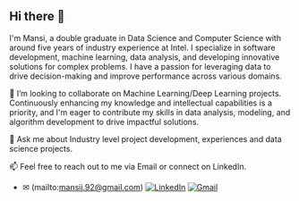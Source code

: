 ## Hi there 👋

I'm Mansi, a double graduate in Data Science and Computer Science with around five years of industry experience at Intel. I specialize in software development, machine learning, data analysis, and developing innovative solutions for complex problems. I have a passion for leveraging data to drive decision-making and improve performance across various domains.

👯 I’m looking to collaborate on Machine Learning/Deep Learning projects. Continuously enhancing my knowledge and intellectual capabilities is a priority, and  I'm eager to contribute my skills in data analysis, modeling, and algorithm development to drive impactful solutions.

💬 Ask me about Industry level project development, experiences and data science projects.

📫 Feel free to reach out to me via Email or connect on LinkedIn. <br>
 - ✉ (mailto:mansij.92@gmail.com)
[![LinkedIn](https://img.shields.io/badge/LinkedIn-0077B5?style=for-the-badge&logo=linkedin&logoColor=white)](https://www.linkedin.com/in/mj-mansi-joshi/)
[![Gmail](https://img.shields.io/badge/Gmail-D14836?style=for-the-badge&logo=gmail&logoColor=white)](mailto:mansij.92@gmail.com?subject=[Github])
